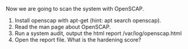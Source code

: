 Now we are going to scan the system with OpenSCAP.

1. Install openscap with apt-get (hint: apt search openscap).
2. Read the man page about OpenSCAP.
3. Run a system audit, output the html report /var/log/openscap.html
4. Open the report file. What is the hardening score?
